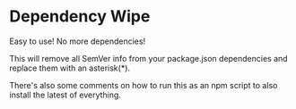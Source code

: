 # Dependency Wipe

Easy to use! No more dependencies!

This will remove all SemVer info from your package.json
dependencies and replace them with an asterisk(*).

There's also some comments on how to run this as an npm script
to also install the latest of everything.
